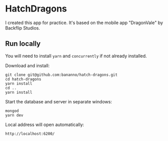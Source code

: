 # HatchDragons

I created this app for practice. It's based on the mobile app "DragonVale" by Backflip Studios.

## Run locally

You will need to install `yarn` and `concurrently` if not already installed.

Download and install:
```
git clone git@github.com:bananno/hatch-dragons.git
cd hatch-dragons
yarn install
cd ..
yarn install
```

Start the database and server in separate windows:
```
mongod
yarn dev
```

Local address will open automatically:
```
http://localhost:6200/
```
